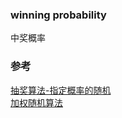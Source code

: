 ### winning probability

中奖概率





### 参考
[抽奖算法-指定概率的随机](https://www.cnblogs.com/HQFZ/p/5945219.html)  
[加权随机算法](https://www.cnblogs.com/UnGeek/p/5917995.html)  
